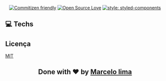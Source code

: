 <div align="center">

[![Commitizen friendly](https://img.shields.io/badge/commitizen-friendly-brightgreen.svg)](http://commitizen.github.io/cz-cli/) 
[![Open Source Love](https://badges.frapsoft.com/os/mit/mit.svg?v=102)](https://github.com/ellerbrock/open-source-badge/)
[![style: styled-components](https://img.shields.io/badge/style-%F0%9F%92%85%20styled--components-orange.svg?colorB=daa357&colorA=db748e)](https://github.com/styled-components/styled-components)

</div>

## **:computer: Techs**
  
## Licença
[MIT](https://github.com/christyanbrayan/be-the-hero/blob/master/LICENSE)

<h2 align="center">Done with ❤️ by <a href="https://www.linkedin.com/in/mrlsk8/">Marcelo lima</a></h2>